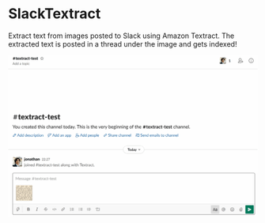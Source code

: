 # SlackTextract

Extract text from images posted to Slack using Amazon Textract. The extracted
text is posted in a thread under the image and gets indexed!

![SlackTextract](slack-textract.gif)

